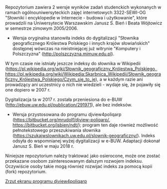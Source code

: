 Repozytorium zawiera 2 wersje wyników zadań studenckich wykonanych w
ramach ogólnouniwersyteckich zajęć internetowych 3322-SEWI-OG
"Słowniki i encyklopedie w Internecie - budowa i użytkowanie", które
prowadzili na Uniwersytecie Warszawskim Janusz S. Bień i Beata
Wójtowicz w semestrze zimowym 2005/2006.


* Wersja oryginalna stanowiła indeks do dygitalizacji "Słownika
geograficznego Królestwa Polskiego i innych krajów słowiańskich"
dostępnej wówczas na nieistniejącej już witrynie "Komputery i
Polszczyzna" (http://polszczyzna.mimuw.edu.pl).

W tym czasie nie istniały jeszcze indeksy do słownika w Wikipedii
(https://pl.wikipedia.org/wiki/Słownik_geograficzny_Królestwa_Polskiego,,
https://pl.wikipedia.org/wiki/Wikipedia:Skarbnica_Wikipedii/Słownik_geograficzny_Królestwa_Polskiego/Czym_się_to_je),
a w każdym razie ani prowadzący ani uczestnicy o nich nie wiedzieli -
wydaje się, że pojawiły się one dopiero w 2007 r.

Dygitalizacja ta w 2017 r. została przeniesiona do e-BUW
(http://ebuw.uw.edu.pl/publication/291971), ale bez indeksów.

* Wersja przystosowana do programu djview4poliqarp
(https://bitbucket.org/mrudolf/djview-poliqarp/,
https://bitbucket.org/jsbien/ndt/); program ten daje również możliwość
pełnotekstowego przeszukiwania słownika
(https://szukajwslownikach.uw.edu.pl/slownik-geograficzny/). Indeks
odsyła do wspomnianej wyżej dygitalizacji w e-BUW. Adaptacji dokonał
Janusz S. Bień w maju 2018 r.

Niniejsze repozytorium należy traktować jako osierocone, może one
zostać przekazane osobom zainteresowanym dalszym rozwojem
indeksu. Oczywiście osoby takie mogą również rozwijać indeks za pomocą
kopii (fork) repozytorium.

[Zrzut ekranu programu djview4poliqarp](SGKP-Hultaje.png)
